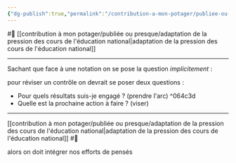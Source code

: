 ```yaml
---
{"dg-publish":true,"permalink":"/contribution-a-mon-potager/publiee-ou-presque/eleves-doivent-ecrire-leurs-pensees-quand-il-y-a-des-exercices/"}
---
```


#🌱 [[contribution à mon potager/publiée ou presque/adaptation de la pression des cours de l'éducation national\|adaptation de la pression des cours de l'éducation national]]

---
Sachant que face à une notation on se pose la question *implicitement* :
<div class="transclusion internal-embed is-loaded"><div class="markdown-embed">




pour réviser un contrôle on devrait se poser deux questions :
- Pour quels résultats suis-je engagé ? (prendre l'arc) ^064c3d
- Quelle est la prochaine action à faire ? (viser)

---
[[contribution à mon potager/publiée ou presque/adaptation de la pression des cours de l'éducation national\|adaptation de la pression des cours de l'éducation national]] #🌲 

</div></div>
alors on doit intégrer nos efforts de pensés
